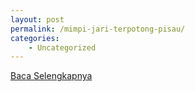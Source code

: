 ```yaml
---
layout: post
permalink: /mimpi-jari-terpotong-pisau/
categories:
    - Uncategorized
---
```


[Baca Selengkapnya](/08)